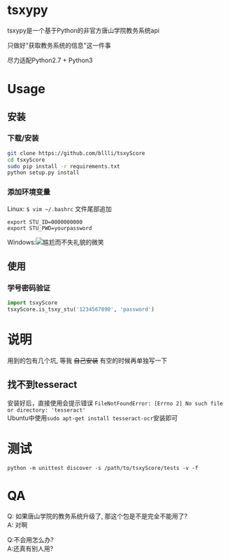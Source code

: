 # tsxypy
tsxypy是一个基于Python的非官方唐山学院教务系统api

只做好"获取教务系统的信息"这一件事

尽力适配Python2.7 + Python3

# Usage
## 安装
### 下载/安装
```bash
git clone https://github.com/bllli/tsxyScore
cd tsxyScore
sudo pip install -r requirements.txt
python setup.py install
```
### 添加环境变量
Linux: `$ vim ~/.bashrc` 文件尾部追加
```
export STU_ID=0000000000
export STU_PWD=yourpassword
```
Windows:![尴尬而不失礼貌的微笑](http://wx2.sinaimg.cn/large/005XSXmNgy1fdven80q9wj30k00j4q4i.jpg)
## 使用
### 学号密码验证
```Python
import tsxyScore
tsxyScore.is_tsxy_stu('1234567890', 'password')
```
# 说明
用到的包有几个坑, 等我 ~~自己安装~~ 有空的时候再单独写一下

## 找不到tesseract
安装好后，直接使用会提示错误 `FileNotFoundError: [Errno 2] No such file or directory: 'tesseract'`  
Ubuntu中使用`sudo apt-get install tesseract-ocr`安装即可

# 测试
```
python -m unittest discover -s /path/to/tsxyScore/tests -v -f
```

# QA
Q: 如果唐山学院的教务系统升级了, 那这个包是不是完全不能用了?  
A: 对啊

Q:不会用怎么办?  
A:还真有别人用?
